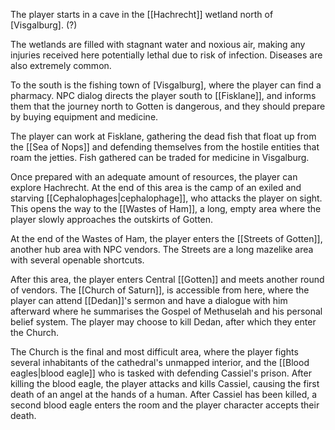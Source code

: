 The player starts in a cave in the [[Hachrecht]] wetland north of [Visgalburg]. (?)

The wetlands are filled with stagnant water and noxious air, making any injuries received here potentially lethal due to risk of infection. Diseases are also extremely common.

To the south is the fishing town of [Visgalburg], where the player can find a pharmacy. NPC dialog directs the player south to [[Fisklane]], and informs them that the journey north to Gotten is dangerous, and they should prepare by buying equipment and medicine.

The player can work at Fisklane, gathering the dead fish that float up from the [[Sea of Nops]] and defending themselves from the hostile entities that roam the jetties. Fish gathered can be traded for medicine in Visgalburg.

Once prepared with an adequate amount of resources, the player can explore Hachrecht. At the end of this area is the camp of an exiled and starving [[Cephalophages|cephalophage]], who attacks the player on sight. This opens the way to the [[Wastes of Ham]], a long, empty area where the player slowly approaches the outskirts of Gotten.

At the end of the Wastes of Ham, the player enters the [[Streets of Gotten]], another hub area with NPC vendors. The Streets are a long mazelike area with several openable shortcuts.

After this area, the player enters Central [[Gotten]] and meets another round of vendors. The [[Church of Saturn]], is accessible from here, where the player can attend [[Dedan]]'s sermon and have a dialogue with him afterward where he summarises the Gospel of Methuselah and his personal belief system. The player may choose to kill Dedan, after which they enter the Church.

The Church is the final and most difficult area, where the player fights several inhabitants of the cathedral's unmapped interior, and the [[Blood eagles|blood eagle]] who is tasked with defending Cassiel's prison. After killing the blood eagle, the player attacks and kills Cassiel, causing the first death of an angel at the hands of a human. After Cassiel has been killed, a second blood eagle enters the room and the player character accepts their death.